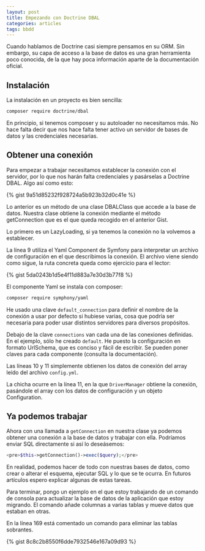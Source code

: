 ```yaml
---
layout: post
title: Empezando con Doctrine DBAL
categories: articles
tags: bbdd
---
```


Cuando hablamos de Doctrine casi siempre pensamos en su ORM. Sin embargo, su capa de acceso a la base de datos es una gran herramienta poco conocida, de la que hay poca información aparte de la documentación oficial.


## Instalación

La instalación en un proyecto es bien sencilla:

```bash
composer require doctrine/dbal
```

En principio, si tenemos composer y su autoloader no necesitamos más. No hace falta decir que nos hace falta tener activo un servidor de bases de datos y las credenciales necesarias.

## Obtener una conexión

Para empezar a trabajar necesitamos establecer la conexión con el servidor, por lo que nos harán falta credenciales y pasárselas a Doctrine DBAL. Algo así como esto:

{% gist 9a51d85232f928724a5b923b32d0c41e %}

Lo anterior es un método de una clase DBALClass que accede a la base de datos. Nuestra clase obtiene la conexión mediante el método getConnection que es el que queda recogido en el anterior Gist.

Lo primero es un LazyLoading, si ya tenemos la conexión no la volvemos a establecer.

La línea 9 utiliza el Yaml Component de Symfony para interpretar un archivo de configuración en el que describimos la conexión. El archivo viene siendo como sigue, la ruta concreta queda como ejercicio para el lector:

{% gist 5da0243b1d5e4f11d883a7e30d3b77f8 %}

El componente Yaml se instala con composer:

```bash
composer require symphony/yaml
```

He usado una clave <code>default_connection</code> para definir el nombre de la conexión a usar por defecto si hubiese varias, cosa que podría ser necesaria para poder usar distintos servidores para diversos propósitos.

Debajo de la clave <code>connections</code> van cada una de las conexiones definidas. En el ejemplo, sólo he creado <code>default</code>. He puesto la configuración en formato UrlSchema, que es conciso y fácil de escribir. Se pueden poner claves para cada componente (consulta la documentación).

Las líneas 10 y 11 simplemente obtienen los datos de conexión del array leído del archivo <code>config.yml</code>.

La chicha ocurre en la línea 11, en la que <code>DriverManager</code> obtiene la conexión, pasándole el array con los datos de configuración y un objeto Configuration.

## Ya podemos trabajar

Ahora con una llamada a <code>getConnection</code> en nuestra clase ya podemos obtener una conexión a la base de datos y trabajar con ella. Podríamos enviar SQL directamente si así lo deseásemos:

```php
<pre>$this->getConnection()->exec($query);</pre>
```

En realidad, podemos hacer de todo con nuestras bases de datos, como crear o alterar el esquema, ejecutar SQL y lo que se te ocurra. En futuros artículos espero explicar algunas de estas tareas.

Para terminar, pongo un ejemplo en el que estoy trabajando de un comando de consola para actualizar la base de datos de la aplicación que estoy migrando. El comando añade columnas a varias tablas y mueve datos que estaban en otras.

En la línea 169 está comentado un comando para eliminar las tablas sobrantes.

{% gist 8c8c2b8550f6dde7932546e167a09d93 %}
